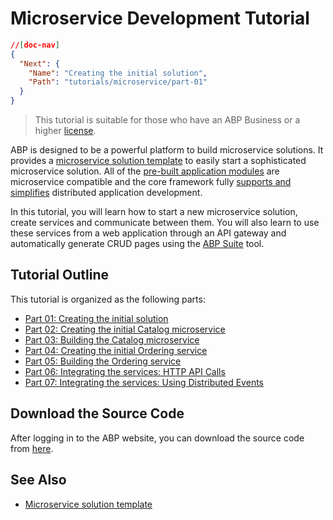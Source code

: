 # Microservice Development Tutorial

````json
//[doc-nav]
{
  "Next": {
    "Name": "Creating the initial solution",
    "Path": "tutorials/microservice/part-01"
  }
}
````

> This tutorial is suitable for those who have an ABP Business or a higher [license](https://abp.io/pricing).

ABP is designed to be a powerful platform to build microservice solutions. It provides a [microservice solution template](../../solution-templates/microservice/index.md) to easily start a sophisticated microservice solution. All of the [pre-built application modules](../../modules/index.md) are microservice compatible and the core framework fully [supports and simplifies](../../framework/architecture/microservices/index.md) distributed application development.

In this tutorial, you will learn how to start a new microservice solution, create services and communicate between them. You will also learn to use these services from a web application through an API gateway and automatically generate CRUD pages using the [ABP Suite](../../suite/index.md) tool.

## Tutorial Outline

This tutorial is organized as the following parts:

* [Part 01: Creating the initial solution](part-01.md)
* [Part 02: Creating the initial Catalog microservice](part-02.md)
* [Part 03: Building the Catalog microservice](part-03.md)
* [Part 04: Creating the initial Ordering service](part-04.md)
* [Part 05: Building the Ordering service](part-05.md)
* [Part 06: Integrating the services: HTTP API Calls](part-06.md)
* [Part 07: Integrating the services: Using Distributed Events](part-07.md)

## Download the Source Code

After logging in to the ABP website, you can download the source code from [here](https://abp.io/api/download/samples/cloud-crm-mvc-ef).

## See Also

* [Microservice solution template](../../solution-templates/microservice/index.md)
